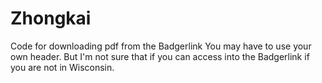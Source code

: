 # Zhongkai
Code for downloading pdf from the Badgerlink
You may have to use your own header. But I'm not sure that if you can access into the Badgerlink if you are not in Wisconsin.

